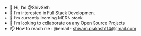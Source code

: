 - 👋 Hi, I’m @ShivSeth
- 👀 I’m interested in Full Stack Development
- 🌱 I’m currently learning MERN stack
- 💞️ I’m looking to collaborate on any Open Source Projects
- 📫 How to reach me : @email - shivam.prakash114@gmail.com

<!---
ShivSeth/ShivSeth is a ✨ special ✨ repository because its `README.md` (this file) appears on your GitHub profile.
You can click the Preview link to take a look at your changes.
--->
